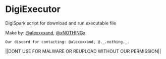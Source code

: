 # DigiExecutor

DigiSpark script for download and run executable file


Make by: [@alexxxxand](https://github.com/alexxxxand/), [@xNOTHINGx](https://github.com/xNOTHLNGx)
```
Our discord for contacting: @alexxxxand, @._.nothing._.
```
||DONT USE FOR MALWARE OR REUPLOAD WITHOUT OUR PERMISSION||
